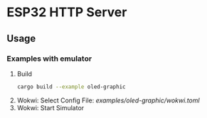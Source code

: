 # ESP32 HTTP Server

## Usage

### Examples with emulator

1. Build
   ```sh
   cargo build --example oled-graphic
   ```
2. Wokwi: Select Config File: _examples/oled-graphic/wokwi.toml_
3. Wokwi: Start Simulator
